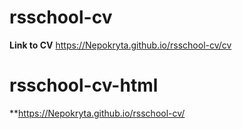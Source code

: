 # rsschool-cv

**Link to CV** https://Nepokryta.github.io/rsschool-cv/cv

# rsschool-cv-html

**https://Nepokryta.github.io/rsschool-cv/
